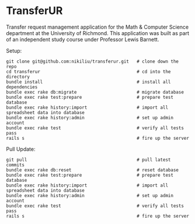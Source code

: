 TransferUR
==========

Transfer request management application for the Math & Computer Science department
at the University of Richmond. This application was built as part of an independent
study course under Professor Lewis Barnett.

Setup:

    git clone git@github.com:nikiliu/transferur.git   # clone down the repo
    cd transferur                                     # cd into the directory
    bundle install                                    # install all dependencies
    bundle exec rake db:migrate                       # migrate database
    bundle exec rake test:prepare                     # prepare test database
    bundle exec rake history:import                   # import all spreadsheet data into database
    bundle exec rake history:admin                    # set up admin account
    bundle exec rake test                             # verify all tests pass
    rails s                                           # fire up the server

Pull Update:

    git pull                                          # pull latest commits
    bundle exec rake db:reset                         # reset database
    bundle exec rake test:prepare                     # prepare test database
    bundle exec rake history:import                   # import all spreadsheet data into database
    bundle exec rake history:admin                    # set up admin account
    bundle exec rake test                             # verify all tests pass
    rails s                                           # fire up the server

